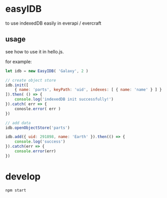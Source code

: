 # easyIDB

to use indexedDB easily in everapi / evercraft

## usage

see how to use it in hello.js.

for example:
```js
let idb = new EasyIDB( 'Galaxy', 2 )

// create object store
idb.init([
    { name: 'parts', keyPath: 'uid', indexes: [ { name: 'name' } ] }
]).then( () => {
    console.log('indexedDB init successfully!')
}).catch( err => {
    conosle.error( err )
})

// add data
idb.openObjectStore('parts')

idb.add({ uid: 291898, name: 'Earth' }).then(() => {
    console.log('success')
}).catch(err => {
    console.error(err)
})
```

# develop
```
npm start
```
